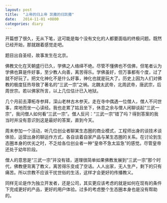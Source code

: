 ```yaml
---
layout: post
title:  "上帝的归上帝 凯撒的归凯撒"
date:   2014-11-01 +0800
categories: diary
---
```

开篇想了很久，无从下笔，这可能是每个没有文化的人都要面临的终极问题。既然已经开始，那就跟着感觉走吧。

题目出自圣经，故事发生在北京。

佛教文化在天朝盛行已久，学佛之人络绎不绝。尽管不懂佛也不信佛，但笔者认为学佛也算是件好事，至少教人向善，离苦得乐。学佛虽好，但万事都有个度，过了就不好玩了。把文化神化不是什么好事，神化也就是玩大了。历史上因为人们对佛教的极度狂热导致了著名的“三武一宗”之祸。北魏太武帝，北周武帝，唐武宗，后周世宗。若以佛家所言，以上几位估计已入地狱。

几个月前去潭柘寺参拜，深山老林古木参天。走在寺中偶遇一位僧人，僧人不问世事，席地而坐一心读经。我也走累了姑且坐下，休息之余与僧人闲聊谈起“三武一宗”，我问僧人如何看“三武一宗”。僧人反问：“三武一宗”错了吗？得到答案的我当时并没有意识到这是最好的答案，直到今天。

周末参加一个活动，听几位创业者聊某生态圈的商业模式，工程师出身的谈技术谈体验，运营出身的聊运作方式，各自谈着自家产品与某生态圈的关系。在讨论到生态圈本身的优劣之时，不乏给各位创业者一种“皇帝不急太监急”的感觉。尽管皇帝还处于幼年阶段。

僧人的意思是“三武一宗”并没有错，道理很简单如果佛教发展到“三武一宗”那个时代，佛教便背离了教义，离苦得乐变成了空话。人人出家，无人生产，剩下的只有痛苦。所以宗教不应该干扰世俗的生活，这样才会更好的传播教义。

同样无论是作为独立开发者，还是公司，其实更应该考虑的就是如何在现有的条件下完成更好的产品，更好的用户体验。过多的考虑整个生态圈本身也是没有帮助的。